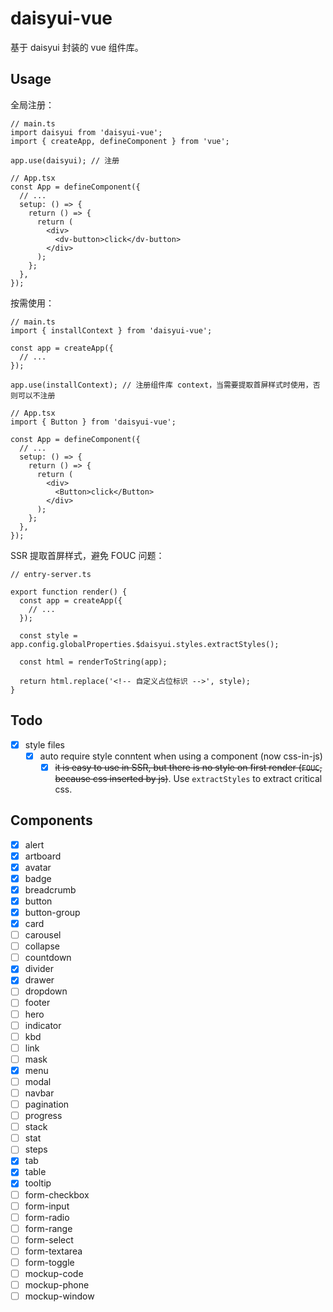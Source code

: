# daisyui-vue

基于 daisyui 封装的 vue 组件库。

## Usage

全局注册：

```tsx
// main.ts
import daisyui from 'daisyui-vue';
import { createApp, defineComponent } from 'vue';

app.use(daisyui); // 注册

// App.tsx
const App = defineComponent({
  // ...
  setup: () => {
    return () => {
      return (
        <div>
          <dv-button>click</dv-button>
        </div>
      );
    };
  },
});
```

按需使用：

```tsx
// main.ts
import { installContext } from 'daisyui-vue';

const app = createApp({
  // ...
});

app.use(installContext); // 注册组件库 context，当需要提取首屏样式时使用，否则可以不注册

// App.tsx
import { Button } from 'daisyui-vue';

const App = defineComponent({
  // ...
  setup: () => {
    return () => {
      return (
        <div>
          <Button>click</Button>
        </div>
      );
    };
  },
});
```

SSR 提取首屏样式，避免 FOUC 问题：

```tsx
// entry-server.ts

export function render() {
  const app = createApp({
    // ...
  });

  const style = app.config.globalProperties.$daisyui.styles.extractStyles();

  const html = renderToString(app);

  return html.replace('<!-- 自定义占位标识 -->', style);
}
```

## Todo

- [x] style files
  - [x] auto require style conntent when using a component (now css-in-js)
    - [x] ~~it is easy to use in SSR, but there is no style on first render (`FOUC`, because css inserted by js)~~. Use `extractStyles` to extract critical css.

## Components

- [x] alert
- [x] artboard
- [x] avatar
- [x] badge
- [x] breadcrumb
- [x] button
- [x] button-group
- [x] card
- [ ] carousel
- [ ] collapse
- [ ] countdown
- [x] divider
- [x] drawer
- [ ] dropdown
- [ ] footer
- [ ] hero
- [ ] indicator
- [ ] kbd
- [ ] link
- [ ] mask
- [x] menu
- [ ] modal
- [ ] navbar
- [ ] pagination
- [ ] progress
- [ ] stack
- [ ] stat
- [ ] steps
- [x] tab
- [x] table
- [x] tooltip
- [ ] form-checkbox
- [ ] form-input
- [ ] form-radio
- [ ] form-range
- [ ] form-select
- [ ] form-textarea
- [ ] form-toggle
- [ ] mockup-code
- [ ] mockup-phone
- [ ] mockup-window
